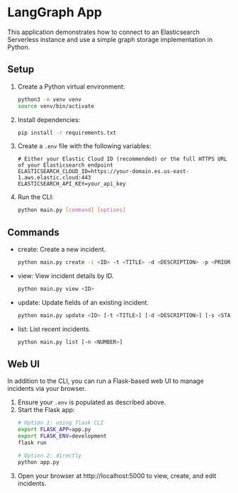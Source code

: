 # LangGraph App

This application demonstrates how to connect to an Elasticsearch Serverless instance and use a simple graph storage implementation in Python.

## Setup
1. Create a Python virtual environment:
   ```bash
   python3 -m venv venv
   source venv/bin/activate
   ```
2. Install dependencies:
   ```bash
   pip install -r requirements.txt
   ```
3. Create a `.env` file with the following variables:
   ```env
   # Either your Elastic Cloud ID (recommended) or the full HTTPS URL of your Elasticsearch endpoint
   ELASTICSEARCH_CLOUD_ID=https://your-domain.es.us-east-1.aws.elastic.cloud:443
   ELASTICSEARCH_API_KEY=your_api_key
   ```
4. Run the CLI:
   ```bash
   python main.py [command] [options]
   ```

## Commands

- create: Create a new incident.
  ```bash
  python main.py create -i <ID> -t <TITLE> -d <DESCRIPTION> -p <PRIORITY> [-a <ASSIGNED_TO>]
  ```
- view: View incident details by ID.
  ```bash
  python main.py view <ID>
  ```
- update: Update fields of an existing incident.
  ```bash
  python main.py update <ID> [-t <TITLE>] [-d <DESCRIPTION>] [-s <STATUS>] [-p <PRIORITY>] [-a <ASSIGNED_TO>]
  ```
- list: List recent incidents.
  ```bash
  python main.py list [-n <NUMBER>]
  ```
  
## Web UI

In addition to the CLI, you can run a Flask-based web UI to manage incidents via your browser.

1. Ensure your `.env` is populated as described above.
2. Start the Flask app:
   ```bash
   # Option 1: using flask CLI
   export FLASK_APP=app.py
   export FLASK_ENV=development
   flask run

   # Option 2: directly
   python app.py
   ```
3. Open your browser at http://localhost:5000 to view, create, and edit incidents.
